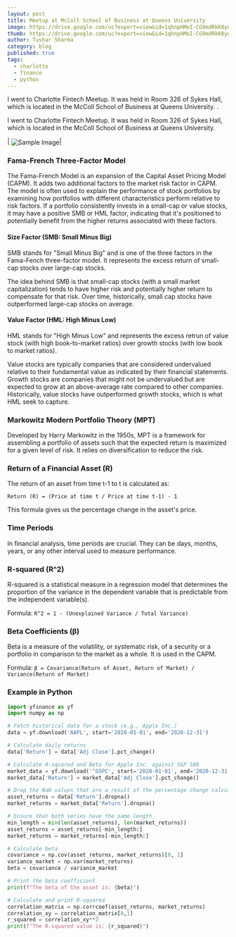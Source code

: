 ```yaml
---
layout: post
title: Meetup at McColl School of Business at Queens University
image: https://drive.google.com/uc?export=view&id=1qhnpHMoI-CG9mdRkK8yq509c8iChU1xW
thumb: https://drive.google.com/uc?export=view&id=1qhnpHMoI-CG9mdRkK8yq509c8iChU1xW
author: Tushar Sharma
category: blog
published: true
tags:
  - charlotte
  - finance
  - python
---
```


I went to Charlotte Fintech Meetup. It was held in Room 326 of Sykes Hall, which is located in the McColl School of Business at Queens University. .<!-- truncate_here -->

I went to Charlotte Fintech Meetup. It was held in Room 326 of Sykes Hall, which is located in the McColl School of Business at Queens University. 

| <img align="center"  loading="lazy" src="https://drive.google.com/uc?export=view&id=1qhnpHMoI-CG9mdRkK8yq509c8iChU1xW" alt="Sample Image" />|

### Fama-French Three-Factor Model

The Fama-French Model is an expansion of the Capital Asset Pricing Model (CAPM). It adds two additional factors to the market risk factor in CAPM. The model is often used to explain the performance of stock portfolios by examining how portfolios with different characteristics perform relative to risk factors. If a portfolio consistently invests in a small-cap or value stocks, it may have a positive SMB or HML factor, indicating that it's positioned to potentially benefit from the higher returns associated with these factors.


#### Size Factor (SMB: Small Minus Big)

SMB stands for "Small Minus Big" and is one of the three factors in the Fama-Fench three-factor model. It represents the excess return of small-cap stocks over large-cap stocks. 

The idea behind SMB is that small-cap stocks (with a small market capitalization) tends to have higher risk and potentially higher return to compensate for that risk. Over time, historically, small cap stocks have outperformed large-cap stocks on average.

#### Value Factor (HML: High Minus Low)

HML stands for "High Minus Low" and represents the excess retrun of value stock (with high book-to-market ratios) over growth stocks (with low book to market ratios).

Value stocks are typically companies that are considered undervalued relative to their fundamental value as indicated by their financial statements. Growth stocks are companies that might not be undervalued but are expected to grow at an above-average rate compared to other companies. Historically, value stocks have outperformed growth stocks, which is what HML seek to capture.


###  Markowitz Modern Portfolio Theory (MPT)

Developed by Harry Markowitz in the 1950s, MPT is a framework for assembling a portfolio of assets such that the expected return is maximized for a given level of risk. It relies on diversification to reduce the risk.

### Return of a Financial Asset (R)
The return of an asset from time t-1 to t is calculated as:

```
Return (R) = (Price at time t / Price at time t-1) - 1
```

This formula gives us the percentage change in the asset's price.

### Time Periods

In financial analysis, time periods are crucial. They can be days, months, years, or any other interval used to measure performance.

### R-squared (R^2)

R-squared is a statistical measure in a regression model that determines the proportion of the variance in the dependent variable that is predictable from the independent variable(s).

Formula: `R^2 = 1 - (Unexplained Variance / Total Variance)`

### Beta Coefficients (β)

Beta is a measure of the volatility, or systematic risk, of a security or a portfolio in comparison to the market as a whole. It is used in the CAPM.

Formula: `β = Covariance(Return of Asset, Return of Market) / Variance(Return of Market)`

### Example in Python

```python
import yfinance as yf
import numpy as np

# Fetch historical data for a stock (e.g., Apple Inc.)
data = yf.download('AAPL', start='2020-01-01', end='2020-12-31')

# Calculate daily returns
data['Return'] = data['Adj Close'].pct_change()

# Calculate R-squared and Beta for Apple Inc. against S&P 500
market_data = yf.download('^GSPC', start='2020-01-01', end='2020-12-31')
market_data['Return'] = market_data['Adj Close'].pct_change()

# Drop the NaN values that are a result of the percentage change calculation
asset_returns = data['Return'].dropna()
market_returns = market_data['Return'].dropna()

# Ensure that both series have the same length
min_length = min(len(asset_returns), len(market_returns))
asset_returns = asset_returns[-min_length:]
market_returns = market_returns[-min_length:]

# Calculate beta
covariance = np.cov(asset_returns, market_returns)[0, 1]
variance_market = np.var(market_returns)
beta = covariance / variance_market

# Print the beta coefficient
print(f"The beta of the asset is: {beta}")

# Calculate and print R-squared
correlation_matrix = np.corrcoef(asset_returns, market_returns)
correlation_xy = correlation_matrix[0,1]
r_squared = correlation_xy**2
print(f"The R-squared value is: {r_squared}")
```